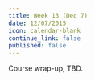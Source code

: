 ```yaml
---
title: Week 13 (Dec 7)
date: 12/07/2015
icon: calendar-blank
continue_link: false
published: false
---
```


Course wrap-up, TBD.
